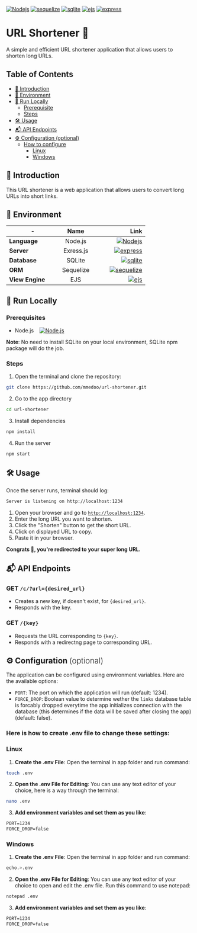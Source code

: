[![Nodejs](https://img.shields.io/badge/Node.js-22.4.0-white?logo=nodedotjs&labelColor=white&color=green&link=https%3A%2F%2Fnodejs.org%2Fen)](https://nodejs.org/en)
[![sequelize](https://img.shields.io/badge/Sequelize-6.37.3-white?logo=sequelize&labelColor=white&color=blue&link=https%3A%2F%2Fsequelize.org%2F)](https://sequelize.org/)
[![sqlite](https://img.shields.io/badge/SQLite-white?logo=sqlite&labelColor=black&color=white&link=https%3A%2F%2Fwww.sqlite.org%2F)](https://www.sqlite.org/)
[![ejs](https://img.shields.io/badge/EJS-3.1.10-white?logo=ejs&labelColor=white&color=a91e50&link=https%3A%2F%2Fejs.co%2F)](https://ejs.co/)
[![express](https://img.shields.io/badge/Express.js-4.19.2-white?logo=express&labelColor=black&color=eee&link=https%3A%2F%2Fexpressjs.com%2F)](https://expressjs.com)




# URL Shortener 🔗

A simple and efficient URL shortener application that allows users to shorten long URLs.





## Table of Contents

- [🌟 Introduction](#intro)
- [🌳 Environment](#env)
- [🚀 Run Locally](#run)
  - [Prerequisite](#prerequisites)
  - [Steps](#steps)
- [🛠️ Usage](#use)
- [📬 API Endpoints](#api)
- [⚙️ Configuration (optional)](#conf)
  - [How to configure](#here-is-how-to-create-env-file-to-change-these-settings)
	- [Linux](#linux)
	- [Windows](#windows)





<h2 id="intro">🌟 Introduction</h2>

This URL shortener is a web application that allows users to convert long URLs into short links.




<h2 id="env">🌳 Environment</h2>

<!-- - **Framework**: Node.js &nbsp;&nbsp; [![Nodejs](https://img.shields.io/badge/Node.js-22.4.0-white?logo=nodedotjs&labelColor=white&color=green&link=https%3A%2F%2Fnodejs.org%2Fen)](https://nodejs.org/en) -->
<!-- - **Server**: Express.js &nbsp;&nbsp;[![express](https://img.shields.io/badge/Express.js-4.19.2-white?logo=express&labelColor=black&color=eee&link=https%3A%2F%2Fexpressjs.com%2F)](https://expressjs.com) -->
<!-- - **Database**: Sqlite3 -->
<!-- - **View Engine**: [EJS](https://www.npmjs.com/package/ejs). -->
<!-- - **ORM**: [Sequelize.js](https://www.npmjs.com/package/sequelize) -->


|-|Name|Link|
|-|:---------:|----:|
|**Language** &nbsp;&nbsp;&nbsp;&nbsp;&nbsp;&nbsp;|   Node.js   | &nbsp;&nbsp;&nbsp;&nbsp;&nbsp;&nbsp;&nbsp;&nbsp; [![Nodejs](https://img.shields.io/badge/Node.js-22.4.0-white?logo=nodedotjs&labelColor=white&color=green&link=https%3A%2F%2Fnodejs.org%2Fen)](https://nodejs.org/en)  |
|**Server** &nbsp;&nbsp;&nbsp;&nbsp;&nbsp;&nbsp;|   Exress.js   | &nbsp;&nbsp;&nbsp;&nbsp;&nbsp;&nbsp;&nbsp;&nbsp; [![express](https://img.shields.io/badge/Express.js-4.19.2-white?logo=express&labelColor=black&color=eee&link=https%3A%2F%2Fexpressjs.com%2F)](https://expressjs.com)  |
|**Database** &nbsp;&nbsp;&nbsp;&nbsp;&nbsp;&nbsp;|   SQLite   | &nbsp;&nbsp;&nbsp;&nbsp;&nbsp;&nbsp;&nbsp;&nbsp; [![sqlite](https://img.shields.io/badge/SQLite-5.1.7-white?logo=sqlite&labelColor=black&color=white&link=https%3A%2F%2Fwww.sqlite.org%2F)](https://www.npmjs.com/package/sqlite3)  |
|**ORM** &nbsp;&nbsp;&nbsp;&nbsp;&nbsp;&nbsp;|   Sequelize   | &nbsp;&nbsp;&nbsp;&nbsp;&nbsp;&nbsp;&nbsp;&nbsp; [![sequelize](https://img.shields.io/badge/Sequelize-6.37.3-white?logo=sequelize&labelColor=white&color=blue&link=https%3A%2F%2Fsequelize.org%2F)](https://sequelize.org/)  |
|**View Engine** &nbsp;&nbsp;&nbsp;&nbsp;&nbsp;&nbsp;|   EJS   | &nbsp;&nbsp;&nbsp;&nbsp;&nbsp;&nbsp;&nbsp;&nbsp; [![ejs](https://img.shields.io/badge/EJS-3.1.10-white?logo=ejs&labelColor=white&color=a91e50&link=https%3A%2F%2Fejs.co%2F)](https://ejs.co/)  |






<h2 id="run">🚀 Run Locally</h2>

### Prerequisites

- Node.js &nbsp;&nbsp;&nbsp;[![Node.js](https://img.shields.io/badge/Node.js-white?logo=nodedotjs&labelColor=white&color=green&link=https%3A%2F%2Fnodejs.org%2Fen)](https://nodejs.org/)

**Note**: No need to install SQLite on your local environment, SQLite npm package will do the job.



### Steps 

1. Open the terminal and clone the repository:
```bash
git clone https://github.com/mmedoo/url-shortener.git
```


2. Go to the app directory
```bash
cd url-shortener
```


3. Install dependencies
```bash
npm install
```


4. Run the server
```bash
npm start
```





<h2 id="use">🛠️ Usage</h2>

Once the server runs, terminal should log:
```bash
Server is listening on http://localhost:1234
```

1. Open your browser and go to [`http://localhost:1234`](http://localhost:1234).
2. Enter the long URL you want to shorten.
3. Click the "Shorten" button to get the short URL.
4. Click on displayed URL to copy.
5. Paste it in your browser.

**Congrats 🌟, you're redirected to your super long URL.**




<h2 id="api">📬 API Endpoints</h2>

### **GET** `/c/?url={desired_url}`
- Creates a new key, if doesn't exist, for `{desired_url}`.
- Responds with the key.

### **GET** `/{key}`
- Requests the URL corresponding to `{key}`.
- Responds with a redirectng page to corresponding URL.





<h2 id="conf">
	⚙️ Configuration
	<span style="font-weight:300">(optional)</span>
</h2>


The application can be configured using environment variables. Here are the available options:

- `PORT`: The port on which the application will run (default: 1234).
- `FORCE_DROP`: Boolean value to determine wether the `links` database table is forcably dropped everytime the app initializes connection with the database (this determines if the data will be saved after closing the app) (default: false).

### Here is how to create .env file to change these settings:

### Linux

1. **Create the .env File**: Open the terminal in app folder and run command:
```bash
touch .env
```

2. **Open the .env File for Editing**:
You can use any text editor of your choice, here is a way through the terminal:
```bash
nano .env
```

3. **Add environment variables and set them as you like**:
```md
PORT=1234
FORCE_DROP=false
```


### Windows

1. **Create the .env File**:
Open the terminal in app folder and run command:
```bash
echo.>.env
```

2. **Open the .env File for Editing**:
You can use any text editor of your choice to open and edit the .env file. Run this command to use notepad:
```bash
notepad .env
```

3. **Add environment variables and set them as you like**:
```md
PORT=1234
FORCE_DROP=false
```

